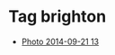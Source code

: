 <!--
title: Tag brighton
date: 2020-06-28T14:56:50.645Z
tags:
-->
# Tag brighton

 * [Photo 2014-09-21 13](98051040887.md)